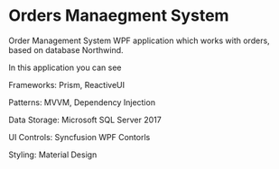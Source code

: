 # Orders Manaegment System

Order Management System WPF application which works with orders, based on database Northwind. 

In this application you can see

Frameworks: Prism, ReactiveUI

Patterns: MVVM, Dependency Injection

Data Storage: Microsoft SQL Server 2017

UI Controls: Syncfusion WPF Contorls

Styling: Material Design